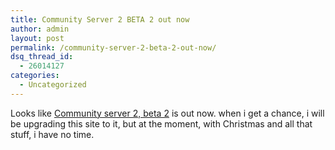 ```yaml
---
title: Community Server 2 BETA 2 out now
author: admin
layout: post
permalink: /community-server-2-beta-2-out-now/
dsq_thread_id:
  - 26014127
categories:
  - Uncategorized
---
```

Looks like [Community server 2, beta 2][1] is out now. when i get a chance, i will be upgrading this site to it, but at the moment, with Christmas and all that stuff, i have no time.

 [1]: http://weblogs.asp.net/rhoward/archive/2005/12/16/433361.aspx